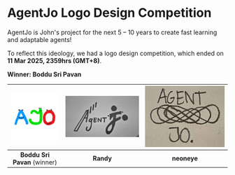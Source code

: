 # AgentJo Logo Design Competition

AgentJo is John's project for the next 5 – 10 years to create fast learning and adaptable agents!

To reflect this ideology, we had a logo design competition, which ended on **11 Mar 2025, 2359hrs (GMT+8)**.  

**Winner: Boddu Sri Pavan**

| ![](agentjo_logo.webp)         | ![](agentjo_logo_2.webp) | ![](agentjo_logo_3.webp) |
|:------------------------------:|:-------------------------:|:------------------------:|
| **Boddu Sri Pavan** (winner)   | **Randy**                | **neoneye**             |

